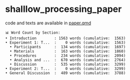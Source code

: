 # shalllow_processing_paper

code and texts are available in [paper.qmd](./paper/paper.qmd)

```
📊 Word Count by Section:
• Introduction        : 1563 words (cumulative:  1563)
• Experiment 1: T...  :    0 words (cumulative:  1563)
  • Participants      :  134 words (cumulative:  1697)
  • Materials         :  163 words (cumulative:  1860)
  • Procedures        :  234 words (cumulative:  2094)
  • Analysis and ...  :  670 words (cumulative:  2764)
  • Discussion        :  535 words (cumulative:  3299)
• Experiment 2: T...  :    0 words (cumulative:  3299)
• General Discussion  :  489 words (cumulative:  3788)
```
